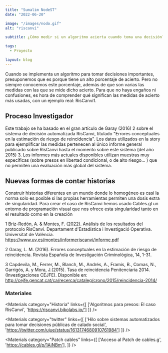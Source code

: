 ```yaml
---
title: "Sumalim NodeST"
date: "2022-06-20"

image: "/images/nodo.gif"
alt: "riscanvi"

subtitle: ¿Cómo medir si un algoritmo acierta cuando toma una decisión?

tags:
  - Proyecto

layout: blog
---
```


<script>
  import Materials from "$lib/components/Materials/Materials.svelte";
</script>

Cuando se implementa un algoritmo para tomar decisiones importantes, presuponemos que es porque tiene un alto porcentaje de acierto. Pero no siempre conocemos este porcentaje, además de que son varias las medidas con las que se mide dicho acierto. Para que no haya engaños ni confusiones, es hora de comprender qué significan las medidas de acierto más usadas, con un ejemplo real: RisCanvi1.

## Proceso Investigador

Este trabajo se ha basado en el gran artículo de Garay (2016) 2 sobre el sistema de decisión automatizada RisCanvi, titulado "Errores conceptuales en la estimación de riesgo de reincidencia". Los datos utilizados en la story para ejemplificar las medidas pertenecen al único informe general publicado sobre RisCanvi hasta el momento sobre este sistema (del año 2015) 3. Los informes más actuales disponibles utilizan muestras muy específicas (sobre presos en libertad condicional, o de alto riesgo... ) que no permiten una evaluación más global del sistema.

## Nuevas formas de contar historias

Construir historias diferentes en un mundo donde lo homogéneo es casi la norma solo es posible si las propias herramientas permiten una dosis extra de singularidad. Para crear el caso de RisCanvi hemos usado Cables.gl un entorno de programación visual que nos ofrece esta singularidad tanto en el resultado como en la creación

1 Briz-Redón, A. & Montes, F. (2022). Análisis de los resultados del protocolo RisCanvi. Departament d'Estadística i Investigació Operativa. Universitat de València. https://www.uv.es/montes/informeriscanvi/informe.pdf

2 Garay, L. M. (2016). Errores conceptuales en la estimación de riesgo de reincidencia. Revista Española de Investigación Criminológica, 14, 1-31.

3 Capdevila, M., Ferrer, M., Blanch, M., Andrés, A., Framis, B., Comas, N., Garrigós, A. y Mora, J.(2015). Tasa de reincidencia Penitenciaria 2014.(Investigaciones CEJFE). Disponible en: http://cejfe.gencat.cat/ca/recerca/cataleg/crono/2015/reincidencia-2014/

### Materiales

<Materials category="Historia" links={[
['Algoritmos para presos: El caso RisCanvi', 'https://riscanvi.bikolabs.io/']
]}
/>

<Materials category="twitter" links={[
['Hilo sobre sistemas automatizados para tomar decisiones públicas de calado social', 'https://twitter.com/ujue/status/1613174680910761984']
]}
/>

<Materials category="Patch cables" links={[
['Acceso al Patch de cables.g', 'https://cables.gl/p/1AiNBm'],
]}
/>
